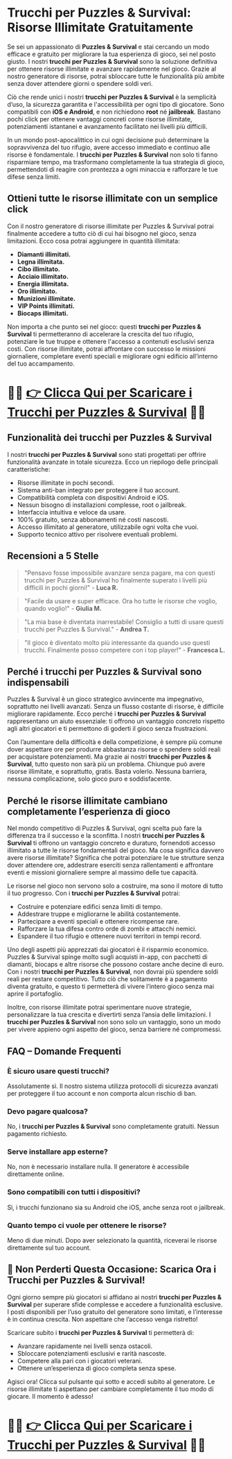 <h1>Trucchi per Puzzles & Survival: Risorse Illimitate Gratuitamente</h1>

<p>Se sei un appassionato di <strong>Puzzles & Survival</strong> e stai cercando un modo efficace e gratuito per migliorare la tua esperienza di gioco, sei nel posto giusto. I nostri <strong>trucchi per Puzzles & Survival</strong> sono la soluzione definitiva per ottenere risorse illimitate e avanzare rapidamente nel gioco. Grazie al nostro generatore di risorse, potrai sbloccare tutte le funzionalità più ambite senza dover attendere giorni o spendere soldi veri.</p>

<p>Ciò che rende unici i nostri <strong>trucchi per Puzzles & Survival</strong> è la semplicità d’uso, la sicurezza garantita e l'accessibilità per ogni tipo di giocatore. Sono compatibili con <strong>iOS e Android</strong>, e non richiedono <strong>root</strong> né <strong>jailbreak</strong>. Bastano pochi click per ottenere vantaggi concreti come risorse illimitate, potenziamenti istantanei e avanzamento facilitato nei livelli più difficili.</p>

<p>In un mondo post-apocalittico in cui ogni decisione può determinare la sopravvivenza del tuo rifugio, avere accesso immediato e continuo alle risorse è fondamentale. I <strong>trucchi per Puzzles & Survival</strong> non solo ti fanno risparmiare tempo, ma trasformano completamente la tua strategia di gioco, permettendoti di reagire con prontezza a ogni minaccia e rafforzare le tue difese senza limiti.</p>

<h2>Ottieni tutte le risorse illimitate con un semplice click</h2>

<p>Con il nostro generatore di risorse illimitate per Puzzles & Survival potrai finalmente accedere a tutto ciò di cui hai bisogno nel gioco, senza limitazioni. Ecco cosa potrai aggiungere in quantità illimitata:</p>

<ul>
  <li><strong>Diamanti illimitati.</strong></li>
  <li><strong>Legna illimitata.</strong></li>
  <li><strong>Cibo illimitato.</strong></li>
  <li><strong>Acciaio illimitato.</strong></li>
  <li><strong>Energia illimitata.</strong></li>
  <li><strong>Oro illimitato.</strong></li>
  <li><strong>Munizioni illimitate.</strong></li>
  <li><strong>VIP Points illimitati.</strong></li>
  <li><strong>Biocaps illimitati.</strong></li>
</ul>

<p>Non importa a che punto sei nel gioco: questi <strong>trucchi per Puzzles & Survival</strong> ti permetteranno di accelerare la crescita del tuo rifugio, potenziare le tue truppe e ottenere l'accesso a contenuti esclusivi senza costi. Con risorse illimitate, potrai affrontare con successo le missioni giornaliere, completare eventi speciali e migliorare ogni edificio all’interno del tuo accampamento.</p>

# 🔴🔴 **[👉 Clicca Qui per Scaricare i Trucchi per Puzzles & Survival](https://tinyurl.com/ToccaGioca)** 🔴🔴

<h2>Funzionalità dei trucchi per Puzzles & Survival</h2>

<p>I nostri <strong>trucchi per Puzzles & Survival</strong> sono stati progettati per offrire funzionalità avanzate in totale sicurezza. Ecco un riepilogo delle principali caratteristiche:</p>

<ul>
  <li>Risorse illimitate in pochi secondi.</li>
  <li>Sistema anti-ban integrato per proteggere il tuo account.</li>
  <li>Compatibilità completa con dispositivi Android e iOS.</li>
  <li>Nessun bisogno di installazioni complesse, root o jailbreak.</li>
  <li>Interfaccia intuitiva e veloce da usare.</li>
  <li>100% gratuito, senza abbonamenti né costi nascosti.</li>
  <li>Accesso illimitato al generatore, utilizzabile ogni volta che vuoi.</li>
  <li>Supporto tecnico attivo per risolvere eventuali problemi.</li>
</ul>

<h2>Recensioni a 5 Stelle</h2>

<blockquote>
  <p>"Pensavo fosse impossibile avanzare senza pagare, ma con questi trucchi per Puzzles & Survival ho finalmente superato i livelli più difficili in pochi giorni!" - <strong>Luca R.</strong></p>
</blockquote>

<blockquote>
  <p>"Facile da usare e super efficace. Ora ho tutte le risorse che voglio, quando voglio!" - <strong>Giulia M.</strong></p>
</blockquote>

<blockquote>
  <p>"La mia base è diventata inarrestabile! Consiglio a tutti di usare questi trucchi per Puzzles & Survival." - <strong>Andrea T.</strong></p>
</blockquote>

<blockquote>
  <p>"Il gioco è diventato molto più interessante da quando uso questi trucchi. Finalmente posso competere con i top player!" - <strong>Francesca L.</strong></p>
</blockquote>

<h2>Perché i trucchi per Puzzles & Survival sono indispensabili</h2>

<p>Puzzles & Survival è un gioco strategico avvincente ma impegnativo, soprattutto nei livelli avanzati. Senza un flusso costante di risorse, è difficile migliorare rapidamente. Ecco perché i <strong>trucchi per Puzzles & Survival</strong> rappresentano un aiuto essenziale: ti offrono un vantaggio concreto rispetto agli altri giocatori e ti permettono di goderti il gioco senza frustrazioni.</p>

<p>Con l’aumentare della difficoltà e della competizione, è sempre più comune dover aspettare ore per produrre abbastanza risorse o spendere soldi reali per acquistare potenziamenti. Ma grazie ai nostri <strong>trucchi per Puzzles & Survival</strong>, tutto questo non sarà più un problema. Chiunque può avere risorse illimitate, e soprattutto, gratis. Basta volerlo. Nessuna barriera, nessuna complicazione, solo gioco puro e soddisfacente.</p>

<h2>Perché le risorse illimitate cambiano completamente l’esperienza di gioco</h2>

<p>Nel mondo competitivo di Puzzles & Survival, ogni scelta può fare la differenza tra il successo e la sconfitta. I nostri <strong>trucchi per Puzzles & Survival</strong> ti offrono un vantaggio concreto e duraturo, fornendoti accesso illimitato a tutte le risorse fondamentali del gioco. Ma cosa significa davvero avere risorse illimitate? Significa che potrai potenziare le tue strutture senza dover attendere ore, addestrare eserciti senza rallentamenti e affrontare eventi e missioni giornaliere sempre al massimo delle tue capacità.</p>

<p>Le risorse nel gioco non servono solo a costruire, ma sono il motore di tutto il tuo progresso. Con i <strong>trucchi per Puzzles & Survival</strong> potrai:</p>

<ul>
  <li>Costruire e potenziare edifici senza limiti di tempo.</li>
  <li>Addestrare truppe e migliorarne le abilità costantemente.</li>
  <li>Partecipare a eventi speciali e ottenere ricompense rare.</li>
  <li>Rafforzare la tua difesa contro orde di zombi e attacchi nemici.</li>
  <li>Espandere il tuo rifugio e ottenere nuovi territori in tempi record.</li>
</ul>

<p>Uno degli aspetti più apprezzati dai giocatori è il risparmio economico. Puzzles & Survival spinge molto sugli acquisti in-app, con pacchetti di diamanti, biocaps e altre risorse che possono costare anche decine di euro. Con i nostri <strong>trucchi per Puzzles & Survival</strong>, non dovrai più spendere soldi reali per restare competitivo. Tutto ciò che solitamente è a pagamento diventa gratuito, e questo ti permetterà di vivere l’intero gioco senza mai aprire il portafoglio.</p>

<p>Inoltre, con risorse illimitate potrai sperimentare nuove strategie, personalizzare la tua crescita e divertirti senza l’ansia delle limitazioni. I <strong>trucchi per Puzzles & Survival</strong> non sono solo un vantaggio, sono un modo per vivere appieno ogni aspetto del gioco, senza barriere né compromessi.</p>

<h2>FAQ – Domande Frequenti</h2>

<h3>È sicuro usare questi trucchi?</h3>
<p>Assolutamente sì. Il nostro sistema utilizza protocolli di sicurezza avanzati per proteggere il tuo account e non comporta alcun rischio di ban.</p>

<h3>Devo pagare qualcosa?</h3>
<p>No, i <strong>trucchi per Puzzles & Survival</strong> sono completamente gratuiti. Nessun pagamento richiesto.</p>

<h3>Serve installare app esterne?</h3>
<p>No, non è necessario installare nulla. Il generatore è accessibile direttamente online.</p>

<h3>Sono compatibili con tutti i dispositivi?</h3>
<p>Sì, i trucchi funzionano sia su Android che iOS, anche senza root o jailbreak.</p>

<h3>Quanto tempo ci vuole per ottenere le risorse?</h3>
<p>Meno di due minuti. Dopo aver selezionato la quantità, riceverai le risorse direttamente sul tuo account.</p>

<h2>🚨 Non Perderti Questa Occasione: Scarica Ora i Trucchi per Puzzles & Survival!</h2>

<p>Ogni giorno sempre più giocatori si affidano ai nostri <strong>trucchi per Puzzles & Survival</strong> per superare sfide complesse e accedere a funzionalità esclusive. I posti disponibili per l’uso gratuito del generatore sono limitati, e l’interesse è in continua crescita. Non aspettare che l’accesso venga ristretto!</p>

<p>Scaricare subito i <strong>trucchi per Puzzles & Survival</strong> ti permetterà di:</p>

<ul>
  <li>Avanzare rapidamente nei livelli senza ostacoli.</li>
  <li>Sbloccare potenziamenti esclusivi e rarità nascoste.</li>
  <li>Competere alla pari con i giocatori veterani.</li>
  <li>Ottenere un’esperienza di gioco completa senza spese.</li>
</ul>

<p>Agisci ora! Clicca sul pulsante qui sotto e accedi subito al generatore. Le risorse illimitate ti aspettano per cambiare completamente il tuo modo di giocare. Il momento è adesso!</p>

# 🔴🔴 **[👉 Clicca Qui per Scaricare i Trucchi per Puzzles & Survival](https://tinyurl.com/ToccaGioca)** 🔴🔴
